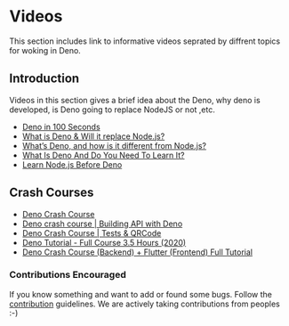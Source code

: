 # Videos

This section includes link to informative videos seprated by diffrent topics for woking in Deno.

## Introduction

Videos in this section gives a brief idea about the Deno, why deno is developed, is Deno going to replace NodeJS or not ,etc.

- [Deno in 100 Seconds](https://youtu.be/F0G9lZ7gecE)
- [What is Deno & Will it replace Node.js?](https://youtu.be/3Vl8a3zYjiw)
- [What’s Deno, and how is it different from Node.js?](https://youtu.be/AoAXcW2-LNA)
- [What Is Deno And Do You Need To Learn It?](https://youtu.be/1ltKPjQKczU)
- [Learn Node.js Before Deno](https://youtu.be/bZjGSNPCXdU)

## Crash Courses

- [Deno Crash Course](https://youtu.be/NHHhiqwcfRM)
- [Deno crash course | Building API with Deno](https://youtu.be/ll-8rtmq2Zc)
- [Deno Crash Course | Tests & QRCode](https://youtu.be/Bkzem7vLjlA)
- [Deno Tutorial - Full Course 3.5 Hours (2020)](https://youtu.be/zU6-8w1IR-I)
- [Deno Crash Course (Backend) + Flutter (Frontend) Full Tutorial](https://youtu.be/_65Ixfu9nSo)

### Contributions Encouraged

If you know something and want to add or found some bugs. Follow the [contribution](./contributing.md) guidelines. We are actively taking contributions from peoples :-)
